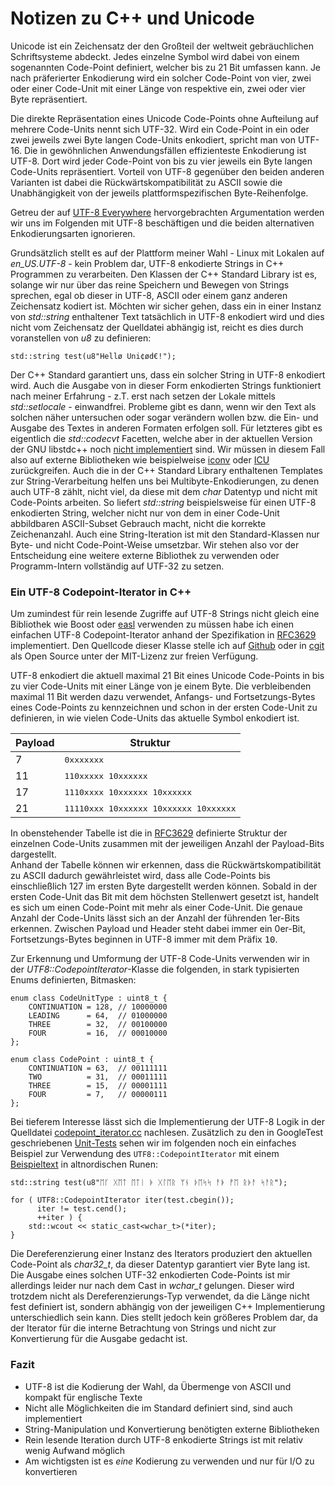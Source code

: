 # Notizen zu C++ und Unicode

Unicode ist ein Zeichensatz der den Großteil der weltweit gebräuchlichen Schriftsysteme abdeckt.
Jedes einzelne Symbol wird dabei von einem sogenannten Code-Point definiert, welcher bis zu 21 Bit umfassen kann.
Je nach präferierter Enkodierung wird ein solcher Code-Point von vier, zwei oder einer Code-Unit mit einer Länge von respektive ein, zwei oder vier Byte repräsentiert.

Die direkte Repräsentation eines Unicode Code-Points ohne Aufteilung auf mehrere Code-Units nennt sich UTF-32. Wird ein Code-Point in ein oder zwei jeweils zwei Byte langen Code-Units enkodiert, spricht man von UTF-16. Die in gewöhnlichen Anwendungsfällen effizienteste Enkodierung ist UTF-8. Dort wird jeder Code-Point von bis zu vier jeweils ein Byte langen Code-Units repräsentiert. Vorteil von UTF-8 gegenüber den beiden anderen Varianten ist dabei die Rückwärtskompatibilität zu ASCII sowie die Unabhängigkeit von der jeweils plattformspezifischen Byte-Reihenfolge. 

Getreu der auf [UTF-8 Everywhere](http://www.utf8everywhere.org/) hervorgebrachten Argumentation werden wir uns im Folgenden mit UTF-8 beschäftigen und die beiden alternativen Enkodierungsarten ignorieren.

Grundsätzlich stellt es auf der Plattform meiner Wahl - Linux mit Lokalen auf _en\_US.UTF-8_ - kein Problem dar, UTF-8 enkodierte Strings in C++ Programmen zu verarbeiten.
Den Klassen der C++ Standard Library ist es, solange wir nur über das reine Speichern und Bewegen von Strings sprechen, egal ob dieser in UTF-8, ASCII oder einem ganz anderen Zeichensatz kodiert ist. Möchten wir sicher gehen, dass ein in einer Instanz von _std::string_ enthaltener Text tatsächlich in UTF-8 enkodiert wird und dies nicht vom Zeichensatz der Quelldatei abhängig ist, reicht es dies durch voranstellen von _u8_ zu definieren:

	std::string test(u8"Hellø Uni¢ød€!");

Der C++ Standard garantiert uns, dass ein solcher String in UTF-8 enkodiert wird. Auch die Ausgabe von in dieser Form enkodierten Strings funktioniert nach meiner Erfahrung - z.T. erst nach setzen der Lokale mittels _std::setlocale_ - einwandfrei. Probleme gibt es dann, wenn wir den Text als solchen näher untersuchen oder sogar verändern wollen bzw. die Ein- und Ausgabe des Textes in anderen Formaten erfolgen soll. Für letzteres gibt es eigentlich die _std::codecvt_ Facetten, welche aber in der aktuellen Version der GNU libstdc++ noch [nicht implementiert](http://gcc.gnu.org/onlinedocs/libstdc++/manual/status.html#status.iso.2011) sind. 
Wir müssen in diesem Fall also auf externe Bibliotheken wie beispielweise [iconv](https://www.gnu.org/software/libiconv/) oder [ICU](http://site.icu-project.org/) zurückgreifen. Auch die in der C++ Standard Library enthaltenen Templates zur String-Verarbeitung helfen uns bei Multibyte-Enkodierungen, zu denen auch UTF-8 zählt, nicht viel, da diese mit dem _char_ Datentyp und nicht mit Code-Points arbeiten. So liefert _std::string_ beispielsweise für einen UTF-8 enkodierten String, welcher nicht nur von dem in einer Code-Unit abbildbaren ASCII-Subset Gebrauch macht, nicht die korrekte Zeichenanzahl. Auch eine String-Iteration ist mit den Standard-Klassen nur Byte- und nicht Code-Point-Weise umsetzbar. Wir stehen also vor der Entscheidung eine weitere externe Bibliothek zu verwenden oder Programm-Intern vollständig auf UTF-32 zu setzen.

### Ein UTF-8 Codepoint-Iterator in C++

Um zumindest für rein lesende Zugriffe auf UTF-8 Strings nicht gleich eine Bibliothek wie Boost oder [easl](http://code.google.com/p/easl/) verwenden zu müssen habe ich einen einfachen UTF-8 Codepoint-Iterator anhand der Spezifikation in [RFC3629](http://tools.ietf.org/html/rfc3629) implementiert. Den Quellcode dieser Klasse stelle ich auf [Github](https://github.com/KnairdA/CodepointIterator) oder in [cgit](http://code.kummerlaender.eu/CodepointIterator/tree/) als Open Source unter der MIT-Lizenz zur freien Verfügung.

UTF-8 enkodiert die aktuell maximal 21 Bit eines Unicode Code-Points in bis zu vier Code-Units mit einer Länge von je einem Byte. Die verbleibenden 
maximal 11 Bit werden dazu verwendet, Anfangs- und Fortsetzungs-Bytes eines Code-Points zu kennzeichnen und schon in der ersten Code-Unit zu definieren, in wie vielen Code-Units das aktuelle Symbol enkodiert ist.

<p>
<table>
	<thead>
		<tr>
			<th scope="col">Payload</th>
			<th scope="col">Struktur</th>
		</tr>
	</thead>
	<tbody>
		<tr>
			<td>7</td>
			<td><tt>0xxxxxxx</tt></td>
		</tr>
		<tr>
			<td>11</td>
			<td><tt>110xxxxx 10xxxxxx</tt></td>
		</tr>
		<tr>
			<td>17</td>
			<td><tt>1110xxxx 10xxxxxx 10xxxxxx</tt></td>
		</tr>
		<tr>
			<td>21</td>
			<td><tt>11110xxx 10xxxxxx 10xxxxxx 10xxxxxx</tt></td>
		</tr>
	</tbody>
</table>
</p>

In obenstehender Tabelle ist die in [RFC3629](http://tools.ietf.org/html/rfc3629) definierte Struktur der einzelnen Code-Units zusammen mit der jeweiligen Anzahl der Payload-Bits dargestellt.  
Anhand der Tabelle können wir erkennen, dass die Rückwärtskompatibilität zu ASCII dadurch gewährleistet wird, dass alle Code-Points bis 
einschließlich 127 im ersten Byte dargestellt werden können. Sobald in der ersten Code-Unit das Bit mit dem höchsten Stellenwert gesetzt ist, handelt es sich um einen Code-Point mit mehr als einer Code-Unit. Die genaue Anzahl der Code-Units lässt sich an der Anzahl der führenden 1er-Bits erkennen. Zwischen Payload und Header steht dabei immer ein 0er-Bit, Fortsetzungs-Bytes beginnen in UTF-8 immer mit dem Präfix <tt>10</tt>.

Zur Erkennung und Umformung der UTF-8 Code-Units verwenden wir in der _UTF8::CodepointIterator_-Klasse die folgenden, in stark typisierten Enums definierten, Bitmasken:

	enum class CodeUnitType : uint8_t {
		CONTINUATION = 128, // 10000000
		LEADING      = 64,  // 01000000
		THREE        = 32,  // 00100000
		FOUR         = 16,  // 00010000
	};

	enum class CodePoint : uint8_t {
		CONTINUATION = 63,  // 00111111
		TWO          = 31,  // 00011111
		THREE        = 15,  // 00001111
		FOUR         = 7,   // 00000111
	};

Bei tieferem Interesse lässt sich die Implementierung der UTF-8 Logik in der Quelldatei [codepoint_iterator.cc](https://github.com/KnairdA/CodepointIterator/blob/master/src/codepoint_iterator.cc) nachlesen.
Zusätzlich zu den in GoogleTest geschriebenen [Unit-Tests](https://github.com/KnairdA/CodepointIterator/blob/master/test.cc) sehen wir im folgenden noch ein einfaches Beispiel zur Verwendung des `UTF8::CodepointIterator` mit einem [Beispieltext](http://www.columbia.edu/~fdc/utf8/) in altnordischen Runen:

	std::string test(u8"ᛖᚴ ᚷᛖᛏ ᛖᛏᛁ ᚧ ᚷᛚᛖᚱ ᛘᚾ ᚦᛖᛋᛋ ᚨᚧ ᚡᛖ ᚱᚧᚨ ᛋᚨᚱ");

	for ( UTF8::CodepointIterator iter(test.cbegin());
		  iter != test.cend();
		  ++iter ) {
		std::wcout << static_cast<wchar_t>(*iter);
	}

Die Dereferenzierung einer Instanz des Iterators produziert den aktuellen Code-Point als _char32\_t_, da dieser Datentyp garantiert vier Byte lang ist. Die Ausgabe eines solchen UTF-32 enkodierten Code-Points ist mir allerdings leider nur nach dem Cast in _wchar\_t_ gelungen. Dieser wird trotzdem nicht als Dereferenzierungs-Typ verwendet, da die Länge nicht fest definiert ist, sondern abhängig von der jeweiligen C++ Implementierung unterschiedlich sein kann. Dies stellt jedoch kein größeres Problem dar, da der Iterator für die interne Betrachtung von Strings und nicht zur Konvertierung für die Ausgabe gedacht ist.

### Fazit

* UTF-8 ist die Kodierung der Wahl, da Übermenge von ASCII und kompakt für englische Texte
* Nicht alle Möglichkeiten die im Standard definiert sind, sind auch implementiert
* String-Manipulation und Konvertierung benötigten externe Bibliotheken
* Rein lesende Iteration durch UTF-8 enkodierte Strings ist mit relativ wenig Aufwand möglich
* Am wichtigsten ist es *eine* Kodierung zu verwenden und nur für I/O zu konvertieren
